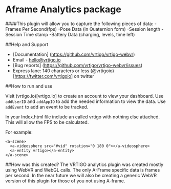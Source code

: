 # Aframe Analytics package


####This plugin will allow you to capture the following pieces of data:
-Frames Per Second(fps)
-Pose Data (in Quaternion form)
-Session length
-Session Time stamp
-Battery Data (charging, levels, time left)

##Help and Support
- [Documentation] (https://github.com/vrtigo/vrtigo-webvr)
- Email - hello@vrtigo.io
- [Bug reports] (https://github.com/vrtigo/vrtigo-webvr/issues)
- Express lane: 140 characters or less (@vrtigoio) [https://twitter.com/vrtigoio] on twitter


##How to run and use

Visit (vrtigo.io)[vrtigo.io] to create an account to view your dashboard.
Use ```addUserID``` and ```addAppID``` to add the needed information to view the data.
Use ```addEvent``` to add an event to be tracked.

In your Index.html file include an <a-entity> called vrtigo with nothing else attached. This will allow the FPS to be calculated.

For example:

```
<a-scene>
  <a-videosphere src="#vid" rotation="0 180 0"></a-videosphere>
  <a-entity vrtigo></a-entity>
</a-scene>
```

##How was this created?
The VRTIGO analytics plugin was created mostly using WebVR and WebGL calls. The only A-Frame specific data is frames per second. In the near future we will also be creating a generic WebVR version of this plugin for those of you not using A-frame.
